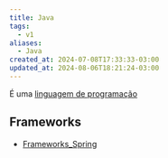 ```yaml
---
title: Java
tags:
  - v1
aliases:
  - Java
created_at: 2024-07-08T17:33:33-03:00
updated_at: 2024-08-06T18:21:24-03:00
---
```


É uma [linguagem de programação](Linguagem_de_programacao.md) 

## Frameworks
- [Frameworks_Spring](Frameworks_Spring.md)